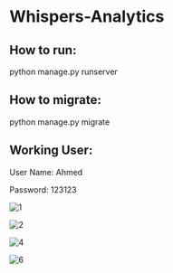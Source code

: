 # Whispers-Analytics


<h2> How to run: </h2> <p>

 <p>
python manage.py runserver
<p>

<h2>How to migrate: </h2> <p>

<p>
python manage.py migrate
<p>

<h2> Working User:</h2><p>
<p>
User Name: Ahmed 
<p>
Password: 123123
 
<p>

 

<p>

![1](https://user-images.githubusercontent.com/69677892/179063214-bb7af582-5e6b-435b-b695-74d0171e2ef1.png)
   
<p>

![2](https://user-images.githubusercontent.com/69677892/179063233-20724684-e71e-430a-ba17-bc455fc29573.png)

<p>

![4](https://user-images.githubusercontent.com/69677892/179065178-b7bd8213-cac2-4113-bbac-12fba10f4bf0.png)

<p>
  
![6](https://user-images.githubusercontent.com/69677892/179063307-4f4538c9-9fed-4c2d-be0e-3c811ecba51a.png)


<p>


